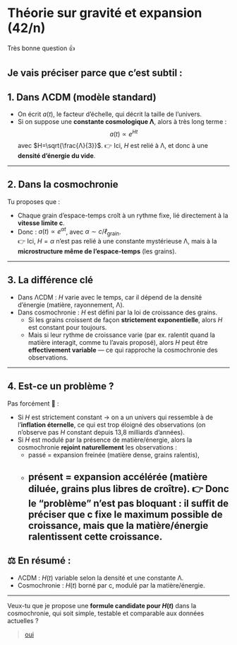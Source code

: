 # Théorie sur gravité et expansion (42/n)

Très bonne question 👍

Je vais préciser parce que c’est subtil :
---

## 1. Dans ΛCDM (modèle standard)

- On écrit $a(t)$, le facteur d’échelle, qui décrit la taille de l’univers.
- Si on suppose une **constante cosmologique Λ**, alors à très long terme :
  $$
  a(t)∝ e^{Ht}
  $$
  avec $H=\sqrt{\frac{Λ}{3}}$.
  👉 Ici, $H$ est relié à Λ, et donc à une **densité d’énergie du vide**.

---

## 2. Dans la cosmochronie

Tu proposes que :

- Chaque grain d’espace-temps croît à un rythme fixe, lié directement à la **vitesse limite c**.
- Donc : $a(t)∝ e^{αt}$, avec $α∼c/ℓ_{\text{grain}}$.\
  👉 Ici, $H = α$ n’est pas relié à une constante mystérieuse Λ, mais à la **microstructure même de l’espace-temps** (les grains).

---

## 3. La différence clé

- Dans ΛCDM : $H$ varie avec le temps, car il dépend de la densité d’énergie (matière, rayonnement, Λ).
- Dans cosmochronie : $H$ est défini par la loi de croissance des grains.
    - Si les grains croissent de façon **strictement exponentielle**, alors $H$ est constant pour toujours.
    - Mais si leur rythme de croissance varie (par ex. ralentit quand la matière interagit, comme tu l’avais proposé), alors $H$
      peut être **effectivement variable** — ce qui rapproche la cosmochronie des observations.

---

## 4. Est-ce un problème ?

Pas forcément 🚀 :

- Si $H$ est strictement constant → on a un univers qui ressemble à de l’**inflation éternelle**, ce qui est trop éloigné des observations (on n’observe pas $H$
  constant depuis 13,8 milliards d’années).
- Si $H$ est modulé par la présence de matière/énergie, alors la cosmochronie **rejoint naturellement** les observations :
    - passé = expansion freinée (matière dense, grains ralentis),
    - présent = expansion accélérée (matière diluée, grains plus libres de croître).
      👉 Donc le “problème” n’est pas bloquant : il suffit de préciser que **c fixe le maximum possible de croissance**, mais que la matière/énergie ralentissent cette croissance.
      --

## ⚖️ En résumé :

- ΛCDM : $H(t)$ variable selon la densité et une constante Λ.
- Cosmochronie : $H(t)$ borné par c, modulé par la matière/énergie.

---
Veux-tu que je propose une **formule candidate pour $H(t)$** dans la cosmochronie, qui soit simple, testable et comparable aux données actuelles ?

> [oui](43.md)
